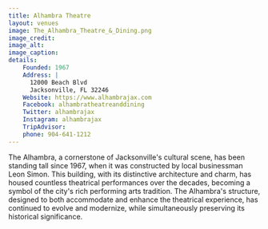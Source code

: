 ```yaml
---
title: Alhambra Theatre
layout: venues
image: The_Alhambra_Theatre_&_Dining.png
image_credit:
image_alt:
image_caption:
details: 
    Founded: 1967
    Address: |
      12000 Beach Blvd
      Jacksonville, FL 32246
    Website: https://www.alhambrajax.com
    Facebook: alhambratheatreanddining
    Twitter: alhambrajax
    Instagram: alhambrajax
    TripAdvisor: 
    phone: 904-641-1212
---
```

The Alhambra, a cornerstone of Jacksonville's cultural scene, has been standing tall since 1967, when it was constructed by local businessman Leon Simon. This building, with its distinctive architecture and charm, has housed countless theatrical performances over the decades, becoming a symbol of the city's rich performing arts tradition. The Alhambra's structure, designed to both accommodate and enhance the theatrical experience, has continued to evolve and modernize, while simultaneously preserving its historical significance.